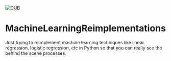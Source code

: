 [![DUB](https://img.shields.io/dub/l/vibe-d.svg)]()
# MachineLearningReimplementations

Just trying to reimplement machine learning techniques like linear regression, logistic regression, etc in Python so that you can 
really see the behind the scene processes.
